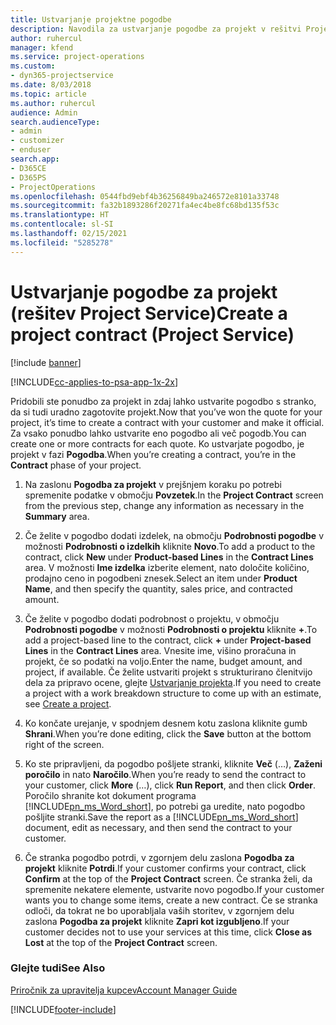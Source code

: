 ```yaml
---
title: Ustvarjanje projektne pogodbe
description: Navodila za ustvarjanje pogodbe za projekt v rešitvi Project Service
author: ruhercul
manager: kfend
ms.service: project-operations
ms.custom:
- dyn365-projectservice
ms.date: 8/03/2018
ms.topic: article
ms.author: ruhercul
audience: Admin
search.audienceType:
- admin
- customizer
- enduser
search.app:
- D365CE
- D365PS
- ProjectOperations
ms.openlocfilehash: 0544fbd9ebf4b36256849ba246572e8101a33748
ms.sourcegitcommit: fa32b1893286f20271fa4ec4be8fc68bd135f53c
ms.translationtype: HT
ms.contentlocale: sl-SI
ms.lasthandoff: 02/15/2021
ms.locfileid: "5285278"
---
```

# <a name="create-a-project-contract-project-service"></a><span data-ttu-id="caf93-103">Ustvarjanje pogodbe za projekt (rešitev Project Service)</span><span class="sxs-lookup"><span data-stu-id="caf93-103">Create a project contract (Project Service)</span></span>

[!include [banner](../includes/psa-now-project-operations.md)]

[!INCLUDE[cc-applies-to-psa-app-1x-2x](../includes/cc-applies-to-psa-app-1x-2x.md)]

<span data-ttu-id="caf93-104">Pridobili ste ponudbo za projekt in zdaj lahko ustvarite pogodbo s stranko, da si tudi uradno zagotovite projekt.</span><span class="sxs-lookup"><span data-stu-id="caf93-104">Now that you’ve won the quote for your project, it’s time to create a contract with your customer and make it official.</span></span> <span data-ttu-id="caf93-105">Za vsako ponudbo lahko ustvarite eno pogodbo ali več pogodb.</span><span class="sxs-lookup"><span data-stu-id="caf93-105">You can create one or more contracts for each quote.</span></span> <span data-ttu-id="caf93-106">Ko ustvarjate pogodbo, je projekt v fazi **Pogodba**.</span><span class="sxs-lookup"><span data-stu-id="caf93-106">When you’re creating a contract, you’re in the **Contract** phase of your project.</span></span>  
  
1. <span data-ttu-id="caf93-107">Na zaslonu **Pogodba za projekt** v prejšnjem koraku po potrebi spremenite podatke v območju **Povzetek**.</span><span class="sxs-lookup"><span data-stu-id="caf93-107">In the **Project Contract** screen from the previous step, change any information as necessary in the **Summary** area.</span></span>  
  
2. <span data-ttu-id="caf93-108">Če želite v pogodbo dodati izdelek, na območju **Podrobnosti pogodbe** v možnosti **Podrobnosti o izdelkih** kliknite **Novo**.</span><span class="sxs-lookup"><span data-stu-id="caf93-108">To add a product to the contract, click **New** under **Product-based Lines** in the **Contract Lines** area.</span></span> <span data-ttu-id="caf93-109">V možnosti **Ime izdelka** izberite element, nato določite količino, prodajno ceno in pogodbeni znesek.</span><span class="sxs-lookup"><span data-stu-id="caf93-109">Select an item under **Product Name**, and then specify the quantity, sales price, and contracted amount.</span></span>  
  
3. <span data-ttu-id="caf93-110">Če želite v pogodbo dodati podrobnost o projektu, v območju **Podrobnosti pogodbe** v možnosti **Podrobnosti o projektu** kliknite **+**.</span><span class="sxs-lookup"><span data-stu-id="caf93-110">To add a project-based line to the contract, click **+** under **Project-based Lines** in the **Contract Lines** area.</span></span> <span data-ttu-id="caf93-111">Vnesite ime, višino proračuna in projekt, če so podatki na voljo.</span><span class="sxs-lookup"><span data-stu-id="caf93-111">Enter the name, budget amount, and project, if available.</span></span> <span data-ttu-id="caf93-112">Če želite ustvariti projekt s strukturirano členitvijo dela za pripravo ocene, glejte [Ustvarjanje projekta](../psa/create-project.md).</span><span class="sxs-lookup"><span data-stu-id="caf93-112">If you need to create a project with a work breakdown structure to come up with an estimate, see [Create a project](../psa/create-project.md).</span></span>  
  
4. <span data-ttu-id="caf93-113">Ko končate urejanje, v spodnjem desnem kotu zaslona kliknite gumb **Shrani**.</span><span class="sxs-lookup"><span data-stu-id="caf93-113">When you’re done editing, click the **Save** button at the bottom right of the screen.</span></span>  
  
5. <span data-ttu-id="caf93-114">Ko ste pripravljeni, da pogodbo pošljete stranki, kliknite **Več** (…), **Zaženi poročilo** in nato **Naročilo**.</span><span class="sxs-lookup"><span data-stu-id="caf93-114">When you’re ready to send the contract to your customer, click **More** (…), click **Run Report**, and then click **Order**.</span></span> <span data-ttu-id="caf93-115">Poročilo shranite kot dokument programa [!INCLUDE[pn_ms_Word_short](../includes/pn-ms-word-short.md)], po potrebi ga uredite, nato pogodbo pošljite stranki.</span><span class="sxs-lookup"><span data-stu-id="caf93-115">Save the report as a [!INCLUDE[pn_ms_Word_short](../includes/pn-ms-word-short.md)] document, edit as necessary, and then send the contract to your customer.</span></span>  
  
6. <span data-ttu-id="caf93-116">Če stranka pogodbo potrdi, v zgornjem delu zaslona **Pogodba za projekt** kliknite **Potrdi**.</span><span class="sxs-lookup"><span data-stu-id="caf93-116">If your customer confirms your contract, click **Confirm** at the top of the **Project Contract** screen.</span></span> <span data-ttu-id="caf93-117">Če stranka želi, da spremenite nekatere elemente, ustvarite novo pogodbo.</span><span class="sxs-lookup"><span data-stu-id="caf93-117">If your customer wants you to change some items, create a new contract.</span></span> <span data-ttu-id="caf93-118">Če se stranka odloči, da tokrat ne bo uporabljala vaših storitev, v zgornjem delu zaslona **Pogodba za projekt** kliknite **Zapri kot izgubljeno**.</span><span class="sxs-lookup"><span data-stu-id="caf93-118">If your customer decides not to use your services at this time, click **Close as Lost** at the top of the **Project Contract** screen.</span></span>  
  
### <a name="see-also"></a><span data-ttu-id="caf93-119">Glejte tudi</span><span class="sxs-lookup"><span data-stu-id="caf93-119">See Also</span></span>  
 [<span data-ttu-id="caf93-120">Priročnik za upravitelja kupcev</span><span class="sxs-lookup"><span data-stu-id="caf93-120">Account Manager Guide</span></span>](../psa/account-manager-guide.md)


[!INCLUDE[footer-include](../includes/footer-banner.md)]